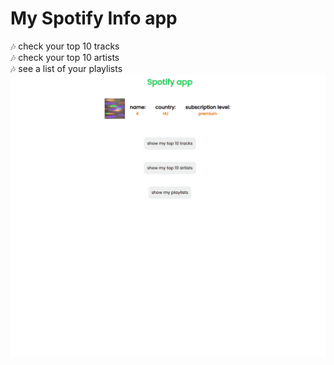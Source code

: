 # My Spotify Info app
:notes: check your top 10 tracks
\
:notes: check your top 10 artists
\
:notes: see a list of your playlists
\
![](spotifyy2.gif)